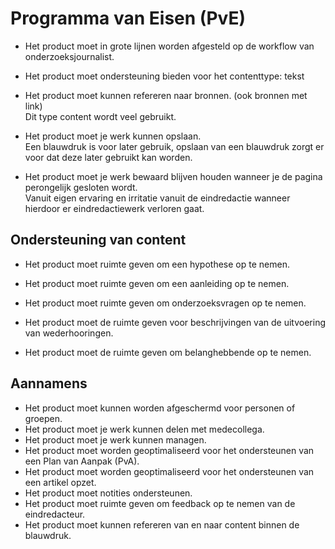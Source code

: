 # Programma van Eisen (PvE)

* Het product moet in grote lijnen worden afgesteld op de workflow van onderzoeksjournalist.

* Het product moet ondersteuning bieden voor het contenttype: tekst

* Het product moet kunnen refereren naar bronnen. (ook bronnen met link)
<br>Dit type content wordt veel gebruikt.

* Het product moet je werk kunnen opslaan.
<br>Een blauwdruk is voor later gebruik, opslaan van een blauwdruk zorgt er voor dat deze later gebruikt kan worden.

* Het product moet je werk bewaard blijven houden wanneer je de pagina perongelijk gesloten wordt.
<br>Vanuit eigen ervaring en irritatie vanuit de eindredactie wanneer hierdoor er eindredactiewerk verloren gaat.


## Ondersteuning van content
* Het product moet ruimte geven om een hypothese op te nemen.

* Het product moet ruimte geven om een aanleiding op te nemen.

* Het product moet ruimte geven om onderzoeksvragen op te nemen.

* Het product moet de ruimte geven voor beschrijvingen van de uitvoering van wederhooringen.

* Het product moet de ruimte geven om belanghebbende op te nemen.




## Aannamens
* Het product moet kunnen worden afgeschermd voor personen of groepen.
* Het product moet je werk kunnen delen met medecollega.
* Het product moet je werk kunnen managen.
* Het product moet worden geoptimaliseerd voor het ondersteunen van een Plan van Aanpak (PvA).
* Het product moet worden geoptimaliseerd voor het ondersteunen van een artikel opzet.
* Het product moet notities ondersteunen.
* Het product moet ruimte geven om feedback op te nemen van de eindredacteur.
* Het product moet kunnen refereren van en naar content binnen de blauwdruk.



